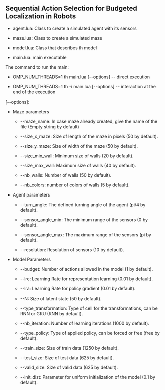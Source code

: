 ## Sequential Action Selection for Budgeted Localization in Robots

* agent.lua: Class to create a simulated agent with its sensors

* maze.lua: Class to create a simulated maze

* model.lua: Class that describes th model

* main.lua: main executable


The command to run the main:

* OMP_NUM_THREADS=1 th main.lua [--options] -- direct execution

* OMP_NUM_THREADS=1 th -i main.lua [--options] -- interaction at the end of the execution


[--options]:

* Maze parameters

  - --maze_name: In case maze already created, give the name of the file (Empty string by default)

  - --size_x_maze: Size of length of the maze in pixels (50 by default).

  - --size_y_maze: Size of width of the maze (50 by default).

  - --size_min_wall: Minimum size of walls (20 by default).

  - --size_max_wall: Maximum size of walls (40 by default).

  - --nb_walls: Number of walls (50 by default).

  - --nb_colors: number of colors of walls (5 by default).


* Agent parameters

  - --turn_angle: The defined turning angle of the agent (pi/4 by default).

  - --sensor_angle_min: The minimum range of the sensors (0 by default).

  - --sensor_angle_max: The maximum range of the sensors  (pi by default).

  - --resolution: Resolution of sensors  (10 by default).


* Model Parameters

  - --budget: Number of actions allowed in the model  (1 by default).

  - --lrc: Learning Rate for representation learning (0.01 by default).

  - --lra: Learning Rate for policy gradient  (0.01 by default).

  - --N: Size of latent state  (50 by default).

  - --type_transformation: Type of cell for the transformations, can be RNN or GRU  (RNN by default).

  - --nb_iteration: Number of learning iterations (1000 by default).

  - --type_policy: Type of applied policy, can be forced or free (free by default).

  - --train_size: Size of train data (1250 by default).

  - --test_size: Size of test data (625 by default).

  - --valid_size: Size of valid data (625 by default).

  - --init_dist: Parameter for uniform initialization of the model (0.1 by default).
